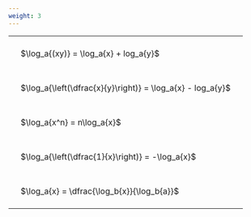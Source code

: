 ```yaml
---
weight: 3
---
```


<style type="text/css">
#T_1a9b7 th.col_heading {
  text-align: left;
  font-size: 1em;
}
#T_1a9b7 td {
  text-align: left;
  font-size: 1em;
  padding: 1.5em;
}
</style>
<table id="T_1a9b7">
  <thead>
  </thead>
  <tbody>
    <tr>
      <td id="T_1a9b7_row0_col0" class="data row0 col0" >$\log_a{(xy)} = \log_a{x} + log_a{y}$</td>
    </tr>
    <tr>
      <td id="T_1a9b7_row1_col0" class="data row1 col0" >$\log_a{\left(\dfrac{x}{y}\right)} = \log_a{x} - log_a{y}$</td>
    </tr>
    <tr>
      <td id="T_1a9b7_row2_col0" class="data row2 col0" >$\log_a{x^n} = n\log_a{x}$</td>
    </tr>
    <tr>
      <td id="T_1a9b7_row3_col0" class="data row3 col0" >$\log_a{\left(\dfrac{1}{x}\right)} = -\log_a{x}$</td>
    </tr>
    <tr>
      <td id="T_1a9b7_row4_col0" class="data row4 col0" >$\log_a{x} = \dfrac{\log_b{x}}{\log_b{a}}$</td>
    </tr>
  </tbody>
</table>
